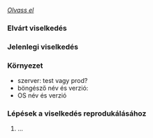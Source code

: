 *[Olvass el](./contribution.md#feladatletrehozas)*

### Elvárt viselkedés


### Jelenlegi viselkedés


### Környezet

 - szerver: test vagy prod?
 - böngésző név és verzió:
 - OS név és verzió

### Lépések a viselkedés reprodukálásához

 1) ...
   